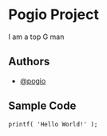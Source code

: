 # Pogio Project
I am a top G man 
## Authors 
- [@pogio](https://github.com/NouieGwapo)
## Sample Code
`printf( 'Hello World!' );`
